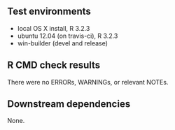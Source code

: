 ## Test environments
* local OS X install, R 3.2.3
* ubuntu 12.04 (on travis-ci), R 3.2.3
* win-builder (devel and release)

## R CMD check results
There were no ERRORs, WARNINGs, or relevant NOTEs. 

## Downstream dependencies
None.